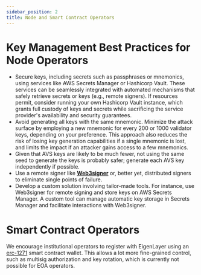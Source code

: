 ```yaml
---
sidebar_position: 2
title: Node and Smart Contract Operators
---
```


# Key Management Best Practices for Node Operators

- Secure keys, including secrets such as passphrases or mnemonics, using services like AWS Secrets Manager or Hashicorp Vault. These services can be seamlessly integrated with automated mechanisms that safely retrieve secrets or keys (e.g., remote signers). If resources permit, consider running your own Hashicorp Vault instance, which grants full custody of keys and secrets while sacrificing the service provider's availability and security guarantees.
- Avoid generating all keys with the same mnemonic. Minimize the attack surface by employing a new mnemonic for every 200 or 1000 validator keys, depending on your preference. This approach also reduces the risk of losing key generation capabilities if a single mnemonic is lost, and limits the impact if an attacker gains access to a few mnemonics.
- Given that AVS keys are likely to be much fewer, not using the same seed to generate the keys is probably safer; generate each AVS key independently if possible.
- Use a remote signer like **[Web3signer](https://github.com/ConsenSys/web3signer)** or, better yet, distributed signers to eliminate single points of failure.
- Develop a custom solution involving tailor-made tools. For instance, use Web3signer for remote signing and store keys on AWS Secrets Manager. A custom tool can manage automatic key storage in Secrets Manager and facilitate interactions with Web3signer.

# Smart Contract Operators

We encourage institutional operators to register with EigenLayer using an [erc-1271](https://eips.ethereum.org/EIPS/eip-1271) smart contract wallet. This allows a lot more fine-grained control, such as multisig authorization and key rotation, which is currently not possible for EOA operators.